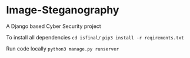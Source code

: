 # Image-Steganography
A Django based Cyber Security project


To install all dependencies
`cd isfinal/`
`pip3 install -r reqirements.txt`

Run code locally
`python3 manage.py runserver`

